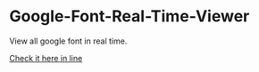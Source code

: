 # Google-Font-Real-Time-Viewer
View all google font in real time.

[Check it here in line](https://pipic1.github.io/Google-Font-Real-Time-Viewer/)
